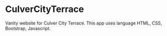 # CulverCityTerrace
Vanity website for Culver City Terrace. This app uses language HTML, CSS, Bootstrap, Javascript.  
